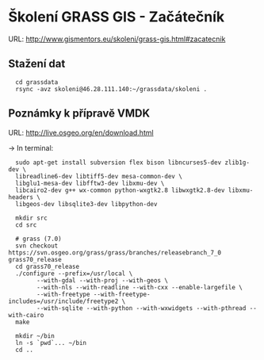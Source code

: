 Školení GRASS GIS - Začátečník
==============================

URL: http://www.gismentors.eu/skoleni/grass-gis.html#zacatecnik

Stažení dat
-----------

      cd grassdata
      rsync -avz skoleni@46.28.111.140:~/grassdata/skoleni .

Poznámky k přípravě VMDK
------------------------

URL:  http://live.osgeo.org/en/download.html

-> In terminal:

      sudo apt-get install subversion flex bison libncurses5-dev zlib1g-dev \
      libreadline6-dev libtiff5-dev mesa-common-dev \
      libglu1-mesa-dev libfftw3-dev libxmu-dev \
      libcairo2-dev g++ wx-common python-wxgtk2.8 libwxgtk2.8-dev libxmu-headers \
      libgeos-dev libsqlite3-dev libpython-dev
   
      mkdir src
      cd src

      # grass (7.0)
      svn checkout https://svn.osgeo.org/grass/grass/branches/releasebranch_7_0 grass70_release
      cd grass70_release
      ./configure --prefix=/usr/local \
            --with-gdal --with-proj --with-geos \
            --with-nls --with-readline --with-cxx --enable-largefile \
            --with-freetype --with-freetype-includes=/usr/include/freetype2 \
            --with-sqlite --with-python --with-wxwidgets --with-pthread --with-cairo
      make
      
      mkdir ~/bin
      ln -s `pwd`... ~/bin
      cd ..